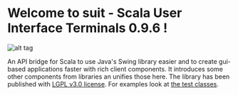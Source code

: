 # Welcome to suit - Scala User Interface Terminals 0.9.6 !

![alt tag](https://travis-ci.org/stevendobay/suit.svg)

An API bridge for Scala to use Java's Swing library easier and to create gui-based applications faster with rich client components. It introduces some other components from libraries an unifies those here.
The library has been published with [LGPL v3.0 license](https://github.com/stevendobay/suit/blob/master/LICENSE).
For examples look at [the test classes](https://github.com/stevendobay/suit/tree/master/src/test/scala).
